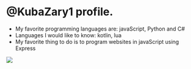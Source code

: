 # @KubaZary1 profile.
- My favorite programming languages are: javaScript, Python and C#
- Languages I would like to know: kotlin, lua
- My favorite thing to do is to program websites in javaScript using Express
<img src="https://github-readme-stats.vercel.app/api/top-langs?username=KubaZary1&show_icons=true&theme=dark"/>
